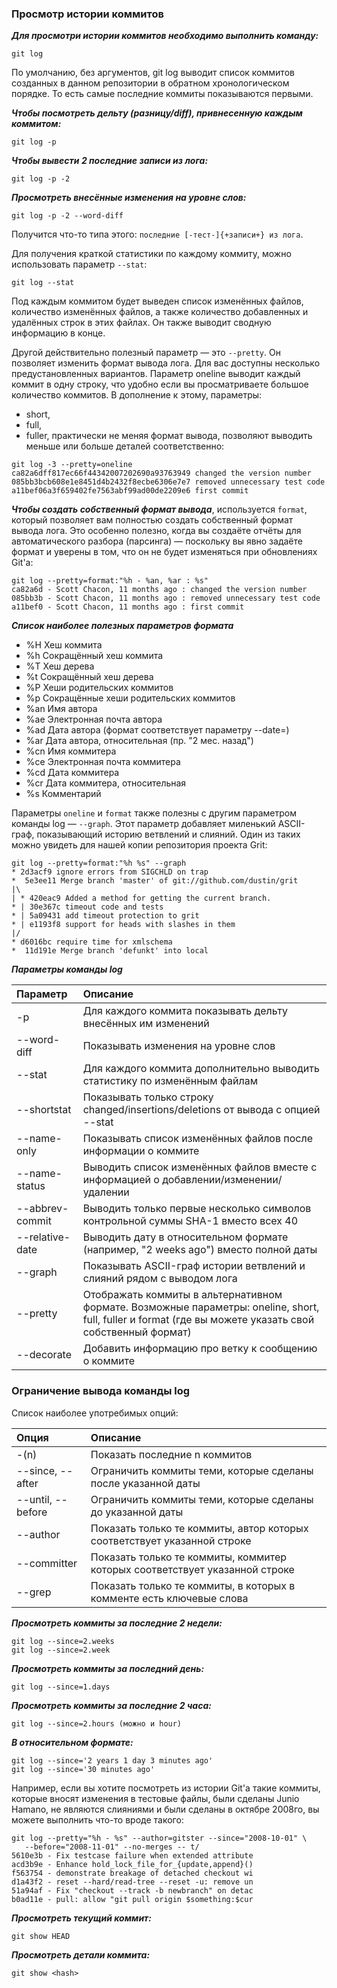 ### Просмотр истории коммитов

***Для просмотри истории коммитов необходимо выполнить команду:***
```
git log
```
По умолчанию, без аргументов, git log выводит список коммитов созданных в данном репозитории в обратном хронологическом порядке. То есть самые последние коммиты показываются первыми. 

***Чтобы посмотреть дельту (разницу/diff), привнесенную каждым коммитом:***
```
git log -p
```

***Чтобы вывести 2 последние записи из лога:***
```
git log -p -2
```
***Просмотреть внесённые изменения на уровне слов:***
```
git log -p -2 --word-diff
```
Получится что-то типа этого:  `последние [-тест-]{+записи+} из лога`.

Для получения краткой статистики по каждому коммиту, можно использовать параметр `--stat`:
```
git log --stat
```
Под каждым коммитом будет выведен список изменённых файлов, количество изменённых файлов, а также количество добавленных и удалённых строк в этих файлах. Он также выводит сводную информацию в конце.

Другой действительно полезный параметр — это `--pretty`. Он позволяет изменить формат вывода лога. Для вас доступны несколько предустановленных вариантов. Параметр oneline выводит каждый коммит в одну строку, что удобно если вы просматриваете большое количество коммитов. В дополнение к этому, параметры: 
- short, 
- full, 
- fuller, 
практически не меняя формат вывода, позволяют выводить меньше или больше деталей соответственно:
```
git log -3 --pretty=oneline
ca82a6dff817ec66f44342007202690a93763949 changed the version number
085bb3bcb608e1e8451d4b2432f8ecbe6306e7e7 removed unnecessary test code
a11bef06a3f659402fe7563abf99ad00de2209e6 first commit
```

***Чтобы создать собственный формат вывода***, используется `format`, который позволяет вам полностью создать собственный формат вывода лога. Это особенно полезно, когда вы создаёте отчёты для автоматического разбора (парсинга) — поскольку вы явно задаёте формат и уверены в том, что он не будет изменяться при обновлениях Git'а:
```
git log --pretty=format:"%h - %an, %ar : %s"
ca82a6d - Scott Chacon, 11 months ago : changed the version number
085bb3b - Scott Chacon, 11 months ago : removed unnecessary test code
a11bef0 - Scott Chacon, 11 months ago : first commit
```

***Cписок наиболее полезных параметров формата***
- %H 	Хеш коммита
- %h 	Сокращённый хеш коммита
- %T 	Хеш дерева
- %t 	Сокращённый хеш дерева
- %P 	Хеши родительских коммитов
- %p 	Сокращённые хеши родительских коммитов
- %an 	Имя автора
- %ae 	Электронная почта автора
- %ad 	Дата автора (формат соответствует параметру --date=)
- %ar 	Дата автора, относительная (пр. "2 мес. назад")
- %cn 	Имя коммитера
- %ce 	Электронная почта коммитера
- %cd 	Дата коммитера
- %cr 	Дата коммитера, относительная
- %s 	Комментарий

Параметры `oneline` и `format` также полезны с другим параметром команды log — `--graph`. Этот параметр добавляет миленький ASCII-граф, показывающий историю ветвлений и слияний. Один из таких можно увидеть для нашей копии репозитория проекта Grit:
```
git log --pretty=format:"%h %s" --graph
* 2d3acf9 ignore errors from SIGCHLD on trap
*  5e3ee11 Merge branch 'master' of git://github.com/dustin/grit
|\
| * 420eac9 Added a method for getting the current branch.
* | 30e367c timeout code and tests
* | 5a09431 add timeout protection to grit
* | e1193f8 support for heads with slashes in them
|/
* d6016bc require time for xmlschema
*  11d191e Merge branch 'defunkt' into local
```

***Параметры команды log***

|Параметр|Описание|
|:-------|:-------|
|-p 	   |Для каждого коммита показывать дельту внесённых им изменений|
|--word-diff 	   |Показывать изменения на уровне слов|
|--stat 	   |Для каждого коммита дополнительно выводить статистику по изменённым файлам|
|--shortstat 	   |Показывать только строку changed/insertions/deletions от вывода с опцией --stat|
|--name-only 	   |Показывать список изменённых файлов после информации о коммите|
|--name-status	   |Выводить список изменённых файлов вместе с информацией о добавлении/изменении/удалении|
|--abbrev-commit 	   |Выводить только первые несколько символов контрольной суммы SHA-1 вместо всех 40|
|--relative-date 	   |Выводить дату в относительном формате (например, "2 weeks ago") вместо полной даты|
|--graph 	   |Показывать ASCII-граф истории ветвлений и слияний рядом с выводом лога|
|--pretty  	   |Отображать коммиты в альтернативном формате. Возможные параметры: oneline, short, full, fuller и format (где вы можете указать свой собственный формат)|
|--decorate	   |Добавить информацию про ветку к сообщению о коммите|

### Ограничение вывода команды log
Список наиболее употребимых опций:

|Опция|	Описание|
|:----|:--------|
|-(n) |Показать последние n коммитов|
|--since, --after|Ограничить коммиты теми, которые сделаны после указанной даты|
|--until, --before |Ограничить коммиты теми, которые сделаны до указанной даты|
|--author|Показать только те коммиты, автор которых соответствует указанной строке|
|--committer|Показать только те коммиты, коммитер которых соответствует указанной строке|
|--grep|Показать только те коммиты, в которых в комменте есть ключевые слова|



***Просмотреть коммиты за последние 2 недели:***
```
git log --since=2.weeks
git log --since=2.week
```
***Просмотреть коммиты за последний день:***
```
git log --since=1.days
```
***Просмотреть коммиты за последние 2 часа:***
```
git log --since=2.hours (можно и hour)
```
***В относительном формате:***
```
git log --since='2 years 1 day 3 minutes ago'
git log --since='30 minutes ago'
```

Например, если вы хотите посмотреть из истории Git'а такие коммиты, которые вносят изменения в тестовые файлы, были сделаны Junio Hamano, не являются слияниями и были сделаны в октябре 2008го, вы можете выполнить что-то вроде такого:
```
git log --pretty="%h - %s" --author=gitster --since="2008-10-01" \
   --before="2008-11-01" --no-merges -- t/
5610e3b - Fix testcase failure when extended attribute
acd3b9e - Enhance hold_lock_file_for_{update,append}()
f563754 - demonstrate breakage of detached checkout wi
d1a43f2 - reset --hard/read-tree --reset -u: remove un
51a94af - Fix "checkout --track -b newbranch" on detac
b0ad11e - pull: allow "git pull origin $something:$cur
```

***Просмотреть текущий коммит:***
```
git show HEAD
```

***Просмотреть детали коммита:***
```
git show <hash>
```
